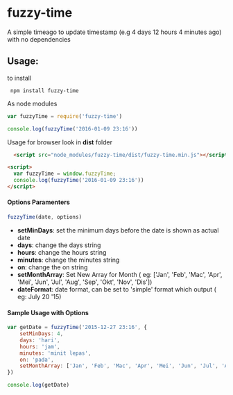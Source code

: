# fuzzy-time
A simple timeago to update timestamp (e.g 4 days 12 hours 4 minutes ago) with no dependencies

## Usage:
to install

``` npm install fuzzy-time```

As node modules
```javascript
var fuzzyTime = require('fuzzy-time')

console.log(fuzzyTime('2016-01-09 23:16'))
```
Usage for browser look in **dist** folder
```html
  <script src="node_modules/fuzzy-time/dist/fuzzy-time.min.js"></script>

<script>
  var fuzzyTime = window.fuzzyTime;
  console.log(fuzzyTime('2016-01-09 23:16'))
</script>
```
#### Options Paramenters
```javascript
fuzzyTime(date, options)
```
- **setMinDays**: set the minimum days before the date is shown as actual date
- **days**: change the days string
- **hours**: change the hours string
- **minutes**: change the minutes string
- **on**: change the on string
- **setMonthArray**: Set New Array for Month ( eg: ['Jan', 'Feb', 'Mac', 'Apr', 'Mei', 'Jun', 'Jul', 'Aug', 'Sep', 'Okt', 'Nov', 'Dis'])
- **dateFormat**: date format, can be set to 'simple' format which output ( eg: July 20 '15)

#### Sample Usage with Options

```javascript
var getDate = fuzzyTime('2015-12-27 23:16', {
	setMinDays: 4, 
	days: 'hari', 
	hours: 'jam', 
	minutes: 'minit lepas', 
	on: 'pada',
	setMonthArray: ['Jan', 'Feb', 'Mac', 'Apr', 'Mei', 'Jun', 'Jul', 'Aug', 'Sep', 'Okt', 'Nov', 'Dis']
})

console.log(getDate)
```
